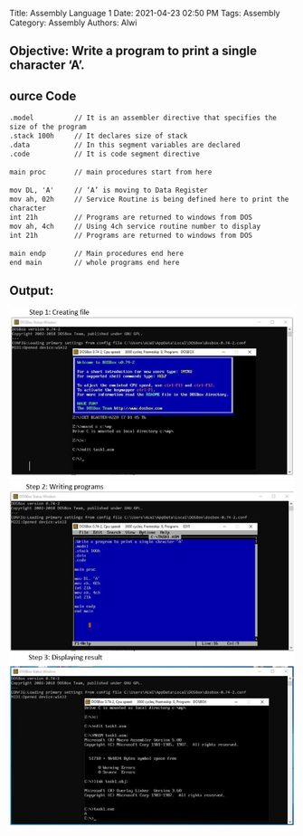 Title: Assembly Language 1
Date: 2021-04-23 02:50 PM
Tags: Assembly
Category: Assembly
Authors: Alwi

## Objective: Write a program to print a single character ‘A’.

## ource Code
```
.model	        // It is an assembler directive that specifies the size of the program
.stack 100h		// It declares size of stack
.data			// In this segment variables are declared 
.code			// It is code segment directive

main proc		// main procedures start from here

mov DL, 'A'		// ‘A’ is moving to Data Register
mov ah, 02h		// Service Routine is being defined here to print the character
int 21h		    // Programs are returned to windows from DOS
mov ah, 4ch		// Using 4ch service routine number to display
int 21h		    // Programs are returned to windows from DOS

main endp		// Main procedures end here
end main		// whole programs end here
```

## Output:
![Assembly Language 1](images/AL-1.1.JPG "AL-1 output")
![Assembly Language 1](images/AL-1.2.JPG "AL-1 output")
![Assembly Language 1](images/AL-1.3.JPG "AL-1 output")